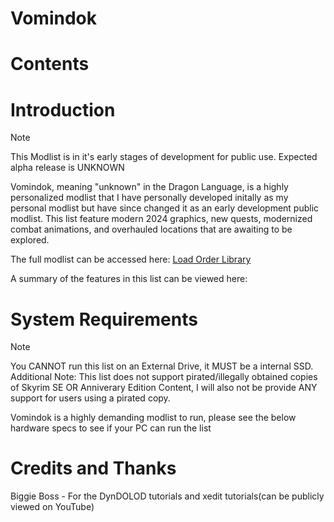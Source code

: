 # Vomindok

# Contents




# Introduction

> [!NOTE]
> This Modlist is in it's early stages of development for public use. Expected alpha release is UNKNOWN

Vomindok, meaning "unknown" in the Dragon Language, is a highly personalized modlist that I have personally developed initally as my personal modlist but have since changed it as an early development public modlist. This list feature modern 2024 graphics, new quests, modernized combat animations, and overhauled locations that are awaiting to be explored.

The full modlist can be accessed here: [Load Order Library](https://loadorderlibrary.com/lists/eldersblood-wip-personal-modlist)

A summary of the features in this list can be viewed here: 



# System Requirements 
> [!NOTE]
> You CANNOT run this list on an External Drive, it MUST be a internal SSD. Additional Note: This list does not support pirated/illegally obtained copies of Skyrim SE OR Anniverary Edition Content, I will also not be provide ANY support for users using a pirated copy.

Vomindok is a highly demanding modlist to run, please see the below hardware specs to see if your PC can run the list 




# Credits and Thanks

Biggie Boss - For the DynDOLOD tutorials and xedit tutorials(can be publicly viewed on YouTube)

